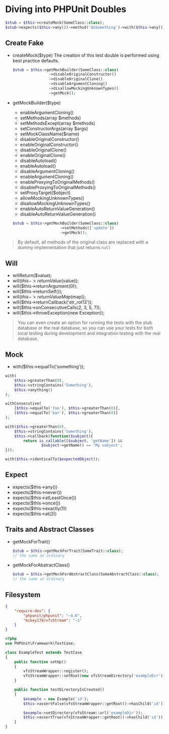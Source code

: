 # Diving into PHPUnit Doubles

```php
$stub = $this->createMock(SomeClass::class);
$stub->expects($this->any())->method('doSomething')->with($this->any())->willReturn('foo');
```

## Create Fake

* createMock($type)
    The creation of this test double is performed using best practice defaults.

    ```php
    $stub = $this->getMockBuilder(SomeClass::class)
                    ->disableOriginalConstructor()
                    ->disableOriginalClone()
                    ->disableArgumentCloning()
                    ->disallowMockingUnknownTypes()
                    ->getMock();
    ```

* getMockBuilder($type)
    * enableArgumentCloning()
    * setMethods(array $methods)
    * setMethodsExcept(array $methods)
    * setConstructorArgs(array $args)
    * setMockClassName($name)
    * disableOriginalConstructor()
    * enableOriginalConstructor()
    * disableOriginalClone()
    * enableOriginalClone()
    * disableAutoload()
    * enableAutoload()
    * disableArgumentCloning()
    * enableArgumentCloning()
    * enableProxyingToOriginalMethods()
    * disableProxyingToOriginalMethods()
    * setProxyTarget($object)
    * allowMockingUnknownTypes()
    * disallowMockingUnknownTypes()
    * enableAutoReturnValueGeneration()
    * disableAutoReturnValueGeneration()

    ```php
    $stub = $this->getMockBuilder(SomeClass::class)
                         ->setMethods(['update'])
                         ->getMock();
    ```

> By default, all methods of the original class are replaced with a dummy implementation that just returns `null`

## Will

* willReturn($value);
* will($this->returnValue($value));
* will($this->returnArgument(0));
* will($this->returnSelf());
* will($this->returnValueMap($map));
* will($this->returnCallback('str_rot13'));
* will($this->onConsecutiveCalls(2, 3, 5, 7));
* will($this->throwException(new Exception));

> You can even create an option for running the tests with the stub database or the real database, so you can use your tests for both local testing during development and integration testing with the real database.

## Mock

* with($this->equalTo('something'));

```php
with(
    $this->greaterThan(0),
    $this->stringContains('Something'),
    $this->anything()
);
```

```php
withConsecutive(
    [$this->equalTo('foo'), $this->greaterThan(0)],
    [$this->equalTo('bar'), $this->greaterThan(0)]
);
```

```php
with($this->greaterThan(0),
    $this->stringContains('Something'),
    $this->callback(function($subject){
        return is_callable([$subject, 'getName']) &&
                $subject->getName() == 'My subject';
}));
```

```php
with($this->identicalTo($expectedObject));
```

## Expect

* expects($this->any())
* expects($this->never())
* expects($this->atLeastOnce())
* expects($this->once())
* expects($this->exactly(1))
* expects($this->at(2))

## Traits and Abstract Classes

* getMockForTrait()

    ```php
    $stub = $this->getMockForTrait(SomeTrait::class);
    // the same as ordinary
    ```

* getMockForAbstractClass()

    ```php
    $stub = $this->getMockForAbstractClass(SomeAbstractClass::class);
    // the same as ordinary
    ```

## Filesystem

```json
{
    "require-dev": {
        "phpunit/phpunit": "~4.6",
        "mikey179/vfsStream": "~1"
    }
}
```

```php
<?php
use PHPUnit\Framework\TestCase;

class ExampleTest extends TestCase
{
    public function setUp()
    {
        vfsStreamWrapper::register();
        vfsStreamWrapper::setRoot(new vfsStreamDirectory('exampleDir'));
    }

    public function testDirectoryIsCreated()
    {
        $example = new Example('id');
        $this->assertFalse(vfsStreamWrapper::getRoot()->hasChild('id'));

        $example->setDirectory(vfsStream::url('exampleDir'));
        $this->assertTrue(vfsStreamWrapper::getRoot()->hasChild('id'));
    }
}
```